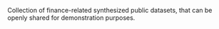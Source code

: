 
Collection of finance-related synthesized public datasets, that can be openly shared for demonstration purposes.
